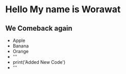 ﻿# Hello My name is Worawat
## We Comeback again
* Apple
* Banana
* Orange
* '''
* print('Added New Code')
* '''

